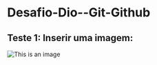 # Desafio-Dio--Git-Github

## Teste 1: Inserir uma imagem:
![This is an image](https://upload.wikimedia.org/wikipedia/commons/3/35/Tux.svg)
